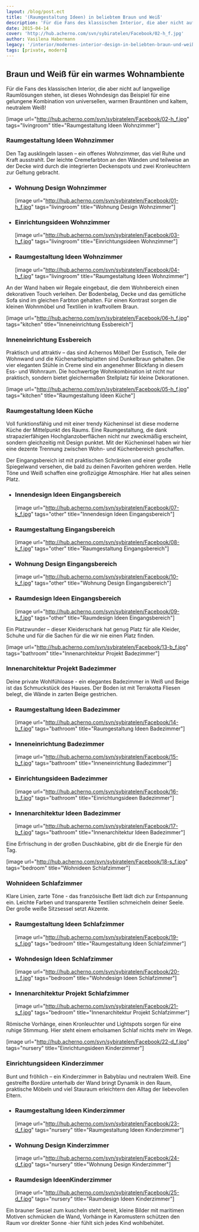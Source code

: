 ```yaml
---
layout: /blog/post.ect
title: '(Raumgestaltung Ideen) in beliebtem Braun und Weiß'
description: 'Für die Fans des klassischen Interior, die aber nicht auf langweilige Raumlösungen stehen, ist dieses Wohndesign das Beispiel für eine gelungene Kombination von universellen, warmen Brauntönen und kaltem, neutralem Weiß! '
date: 2015-04-14
cover: 'http://hub.acherno.com/svn/sybiratelen/Facebook/02-h_f.jpg'
author: Vasilena Habermann
legacy: '/interior/modernes-interior-design-in-beliebten-braun-und-weiß.html'
tags: [private, modern]
---
```

## **Braun und Weiß** für ein warmes **Wohnambiente**
Für die Fans des klassischen Interior, die aber nicht auf langweilige Raumlösungen stehen, ist dieses Wohndesign das Beispiel für eine gelungene Kombination von universellen, warmen Brauntönen und kaltem, neutralem Weiß! 

[image url="http://hub.acherno.com/svn/sybiratelen/Facebook/02-h_f.jpg" tags="livingroom" title="Raumgestaltung Ideen Wohnzimmer"]
### Raumgestaltung Ideen **Wohnzimmer**

Den Tag ausklingeln lassen – ein offenes Wohnzimmer, das viel Ruhe und Kraft ausstrahlt. Der leichte Cremefarbton an den Wänden und teilweise an der Decke wird durch die integrierten Deckenspots und zwei Kronleuchtern zur Geltung gebracht. 

-   ### Wohnung Design **Wohnzimmer**
    [image url="http://hub.acherno.com/svn/sybiratelen/Facebook/01-h_f.jpg" tags="livingroom" title="Wohnung Design Wohnzimmer"]
-   ### Einrichtungsideen **Wohnzimmer**
    [image url="http://hub.acherno.com/svn/sybiratelen/Facebook/03-h_f.jpg" tags="livingroom" title="Einrichtungsideen Wohnzimmer"]
-   ### Raumgestaltung Ideen **Wohnzimmer**
    [image url="http://hub.acherno.com/svn/sybiratelen/Facebook/04-h_f.jpg" tags="livingroom" title="Raumgestaltung Ideen Wohnzimmer"]

An der Wand haben wir Regale eingebaut, die dem Wohnbereich einen dekorativen Touch verleihen. Der Bodenbelag, Decke und das gemütliche Sofa sind im gleichen Farbton gehalten. Für einen Kontrast sorgen die kleinen Wohnmöbel und Textilien in kraftvollem Braun.

[image url="http://hub.acherno.com/svn/sybiratelen/Facebook/06-h_f.jpg" tags="kitchen" title="Inneneinrichtung Essbereich"]
### Inneneinrichtung **Essbereich**

Praktisch und attraktiv – das sind Achernos Möbel! Der Esstisch, Teile der Wohnwand und die Küchenarbeitsplatten sind Dunkelbraun gehalten. Die vier eleganten Stühle in Creme sind ein angenehmer Blickfang in diesem Ess- und Wohnraum.  Die hochwertige  Wohnkombination ist nicht nur praktisch, sondern bietet gleichermaßen Stellplatz für kleine Dekorationen.

[image url="http://hub.acherno.com/svn/sybiratelen/Facebook/05-h_f.jpg" tags="kitchen" title="Raumgestaltung Ideen Küche"]
### Raumgestaltung Ideen **Küche**

Voll funktionsfähig und mit einer trendy Kücheninsel ist diese moderne Küche der Mittelpunkt des Raums. Eine Raumgestaltung, die dank strapazierfähigen Hochglanzoberflächen nicht nur zweckmäßig erscheint, sondern gleichzeitig mit Design punktet. Mit der Kücheninsel haben wir hier eine dezente Trennung zwischen Wohn- und Küchenbereich geschaffen.

Der Eingangsbereich ist mit praktischen Schränken und einer große Spiegelwand versehen, die bald zu deinen Favoriten gehören werden. Helle Töne und Weiß schaffen eine großzügige Atmosphäre. Hier hat alles seinen Platz.

-   ### Innendesign Ideen **Eingangsbereich**
    [image url="http://hub.acherno.com/svn/sybiratelen/Facebook/07-k_f.jpg" tags="other" title="Innendesign Ideen Eingangsbereich"]
-   ### Raumgestaltung **Eingangsbereich**
    [image url="http://hub.acherno.com/svn/sybiratelen/Facebook/08-k_f.jpg" tags="other" title="Raumgestaltung Eingangsbereich"]
-   ### Wohnung Design **Eingangsbereich**
    [image url="http://hub.acherno.com/svn/sybiratelen/Facebook/10-k_f.jpg" tags="other" title="Wohnung Design Eingangsbereich"]
-   ### Raumdesign Ideen **Eingangsbereich**
    [image url="http://hub.acherno.com/svn/sybiratelen/Facebook/09-k_f.jpg" tags="other" title="Raumdesign Ideen Eingangsbereich"]

Ein Platzwunder – dieser Kleiderschank hat genug Platz für alle Kleider, Schuhe und für die Sachen für die wir nie einen Platz finden.

[image url="http://hub.acherno.com/svn/sybiratelen/Facebook/13-b_f.jpg" tags="bathroom" title="Innenarchitektur Projekt Badezimmer"]
### Innenarchitektur Projekt **Badezimmer**

Deine private Wohlfühloase - ein elegantes Badezimmer in Weiß und Beige ist das Schmuckstück des Hauses. Der Boden ist mit Terrakotta Fliesen belegt, die Wände in zarten Beige gestrichen.

-   ### Raumgestaltung Ideen **Badezimmer**
    [image url="http://hub.acherno.com/svn/sybiratelen/Facebook/14-b_f.jpg" tags="bathroom" title="Raumgestaltung Ideen Badezimmer"]
-   ### Inneneinrichtung **Badezimmer**
    [image url="http://hub.acherno.com/svn/sybiratelen/Facebook/15-b_f.jpg" tags="bathroom" title="Inneneinrichtung Badezimmer"]
-   ### Einrichtungsideen **Badezimmer**
    [image url="http://hub.acherno.com/svn/sybiratelen/Facebook/16-b_f.jpg" tags="bathroom" title="Einrichtungsideen Badezimmer"]
-   ### Innenarchitektur Ideen **Badezimmer**
    [image url="http://hub.acherno.com/svn/sybiratelen/Facebook/17-b_f.jpg" tags="bathroom" title="Innenarchitektur Ideen Badezimmer"]

Eine Erfrischung in der großen Duschkabine, gibt dir die Energie für den Tag. 

[image url="http://hub.acherno.com/svn/sybiratelen/Facebook/18-s_f.jpg" tags="bedroom" title="Wohnideen Schlafzimmer"]
### Wohnideen **Schlafzimmer**

Klare Linien, zarte Töne -  das französische Bett lädt dich zur Entspannung ein. Leichte Farben und transparente Textilien schmeicheln deiner Seele. Der große weiße Sitzsessel setzt Akzente.

-   ### Raumgestaltung Ideen **Schlafzimmer**
    [image url="http://hub.acherno.com/svn/sybiratelen/Facebook/19-s_f.jpg" tags="bedroom" title="Raumgestaltung Ideen Schlafzimmer"]
-   ### Wohndesign Ideen **Schlafzimmer**
    [image url="http://hub.acherno.com/svn/sybiratelen/Facebook/20-s_f.jpg" tags="bedroom" title="Wohndesign Ideen Schlafzimmer"]
-   ### Innenarchitektur Projekt **Schlafzimmer**
    [image url="http://hub.acherno.com/svn/sybiratelen/Facebook/21-s_f.jpg" tags="bedroom" title="Innenarchitektur Projekt Schlafzimmer"]

Römische Vorhänge, einen Kronleuchter und Lightspots sorgen für eine ruhige Stimmung. Hier steht einem erholsamen Schlaf nichts mehr im Wege.

[image url="http://hub.acherno.com/svn/sybiratelen/Facebook/22-d_f.jpg" tags="nursery" title="Einrichtungsideen Kinderzimmer"]
### Einrichtungsideen **Kinderzimmer**

Bunt und fröhlich – ein Kinderzimmer in Babyblau und neutralem Weiß.  Eine gestreifte Bordüre unterhalb der Wand bringt Dynamik in den Raum, praktische Möbeln und viel Stauraum erleichtern den Alltag der liebevollen Eltern.

-   ### Raumgestaltung Ideen **Kinderzimmer**
    [image url="http://hub.acherno.com/svn/sybiratelen/Facebook/23-d_f.jpg" tags="nursery" title="Raumgestaltung Ideen Kinderzimmer"]
-   ### Wohnung Design **Kinderzimmer**
    [image url="http://hub.acherno.com/svn/sybiratelen/Facebook/24-d_f.jpg" tags="nursery" title="Wohnung Design Kinderzimmer"]
-   ### Raumdesign Ideen**Kinderzimmer**
    [image url="http://hub.acherno.com/svn/sybiratelen/Facebook/25-d_f.jpg" tags="nursery" title="Raumdesign Ideen Kinderzimmer"]

Ein brauner Sessel zum kuscheln steht bereit, kleine Bilder mit maritimen Motiven schmücken die Wand, Vorhänge in Karomustern schützen den Raum vor direkter Sonne -hier fühlt sich jedes Kind wohlbehütet.
